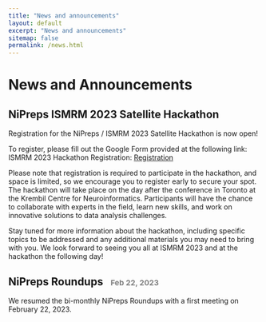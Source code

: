 ```yaml
---
title: "News and announcements"
layout: default
excerpt: "News and announcements"
sitemap: false
permalink: /news.html
---
```


# News and Announcements
## NiPreps ISMRM 2023 Satellite Hackathon 

Registration for the NiPreps / ISMRM 2023 Satellite Hackathon is now open!

To register, please fill out the Google Form provided at the following link:
ISMRM 2023 Hackathon Registration: [Registration](https://docs.google.com/forms/d/e/1FAIpQLSf6dD1iLfRV4xKx6yfvXN1JsHyajFzU90w15Rq0p_X2qhcH5A/viewform?usp=sf_link)

Please note that registration is required to participate in the hackathon, and space is limited, so we encourage you to register early to secure your spot.
The hackathon will take place on the day after the conference in Toronto at the Krembil Centre for Neuroinformatics. Participants will have the chance to collaborate with experts in the field, learn new skills, and work on innovative solutions to data analysis challenges.

Stay tuned for more information about the hackathon, including specific topics to be addressed and any additional materials you may need to bring with you.
We look forward to seeing you all at ISMRM 2023 and at the hackathon the following day!

## NiPreps Roundups <span style="color: grey; font-size: 72%; position: relative; right: -10px;"> Feb 22, 2023</span>

We resumed the bi-monthly NiPreps Roundups with a first meeting on February 22, 2023.



